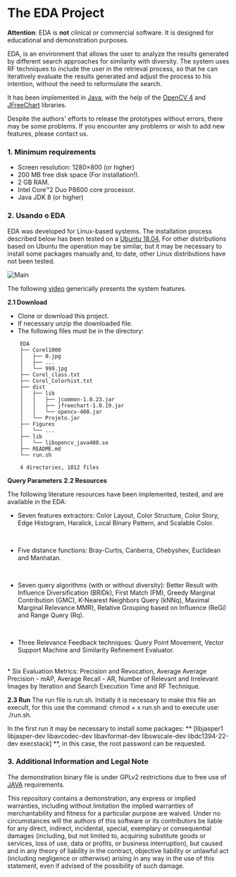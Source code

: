 # The EDA Project #

**Attention**: EDA is **not** clinical or commercial software. It is designed for educational and demonstration purposes.

EDA, is an environment that allows the user to analyze the results generated by different search approaches for similarity with diversity. The system uses RF techniques to include the user in the retrieval process, so that he can iteratively evaluate the results generated and adjust the process to his intention, without the need to reformulate the search.

It has been implemented in [Java](https://www.oracle.com/technetwork/pt/java/javase/downloads/index.html), with the help of the [OpenCV 4](https://opencv.org/opencv-4-0/) and [JFreeChart](http://www.jfree.org/jfreechart/index.html) libraries.   

Despite the authors' efforts to release the prototypes without errors, there may be some problems. If you encounter any problems or wish to add new features, please contact us.

### 1. Minimum requirements ###

* Screen resolution: 1280×800 (or higher)
* 200 MB free disk space (For installation!).
* 2 GB RAM.
* Intel Core™2 Duo P8600 core processor.
* Java JDK 8 (or higher)
### 2. Usando o EDA ###

EDA was developed for Linux-based systems. The installation process described below has been tested on a [Ubuntu 18.04](http://releases.ubuntu.com/18.04/), For other distributions based on Ubuntu the operation may be similar, but it may be necessary to install some packages manually and, to date, other Linux distributions have not been tested.

  ![Main](./Figures/Main.png)

  The following [video](http://youtube.com)  generically presents the system features.

**2.1 Download**

* Clone or download this project.
* If necessary unzip the downloaded file.
* The following files must be in the directory:

```
    EDA
    ├── Corel1000
    │   ├── 0.jpg
    │   ├── ...
    │   └── 999.jpg
    ├── Corel_class.txt
    ├── Corel_Colorhist.txt
    ├── dist
    │   ├── lib
    │   │   ├── jcommon-1.0.23.jar
    │   │   ├── jfreechart-1.0.19.jar
    │   │   └── opencv-400.jar
    │   └── Projeto.jar
    ├── Figures
    │   └── ...
    ├── lib
    │   └── libopencv_java400.so
    ├── README.md
    └── run.sh
    
    4 directories, 1012 files
```

**Query Parameters**
**2.2 Resources**

The following literature resources have been implemented, tested, and are available in the EDA:

* Seven features extractors: Color Layout, Color Structure, Color Story, Edge Histogram, Haralick, Local Binary Pattern, and Scalable Color.
<br/>

* Five distance functions: Bray-Curtis, Canberra, Chebyshev, Euclidean and Manhatan.
<br/>

* Seven query algorithms (with or without diversity): Better Result with Influence Diversification (BRIDk), First Match (FM), Greedy Marginal Contribution (GMC), K-Nearest Neighbors Query (kNNq), Maximal Marginal Relevance MMR), Relative Grouping based on Influence (ReGi) and Range Query (Rq).
<br/>

* Three Relevance Feedback techniques: Query Point Movement, Vector Support Machine and Similarity Refinement Evaluator.
<br/>
* Six Evaluation Metrics: Precision and Revocation, Average Average Precision - mAP, Average Recall - AR, Number of Relevant and Irrelevant Images by Iteration and Search Execution Time and RF Technique.

**2.3 Run**
  The run file is run.sh. Initially it is necessary to make this file an execult, for this use the command: chmod + x run.sh and to execute use: ./run.sh.

  In the first run it may be necessary to install some packages: ** [libjasper1 libjasper-dev libavcodec-dev libavformat-dev libswscale-dev libdc1394-22-dev execstack] **, in this case, the root password can be requested.


### 3. Additional Information and Legal Note ####

The demonstration binary file is under GPLv2 restrictions due to free use of [JAVA](http://openjdk.java.net/legal/) requirements.

This repository contains a demonstration, any express or implied warranties, including without limitation the implied warranties of merchantability and fitness for a particular purpose are waived. Under no circumstances will the authors of this software or its contributors be liable for any direct, indirect, incidental, special, exemplary or consequential damages (including, but not limited to, acquiring substitute goods or services, loss of use, data or profits, or business interruption), but caused and in any theory of liability in the contract, objective liability or unlawful act (including negligence or otherwise) arising in any way in the use of this statement, even if advised of the possibility of such damage.
